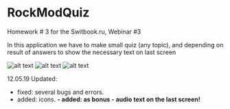 # RockModQuiz
Homework # 3 for the Switbook.ru, Webinar #3

In this application we have to make small quiz (any topic), and depending on result of answers to show the necessary text on last screen

![alt text](https://i.ibb.co/VjfptMj/1.png)
![alt text](https://i.ibb.co/8dcMD3x/2.png)
![alt text](https://i.ibb.co/ZzL5y18/3.png)

12.05.19 Updated:
- fixed: several bugs and errors.
- added: icons.
**- added: as bonus - audio text on the last screen!**
